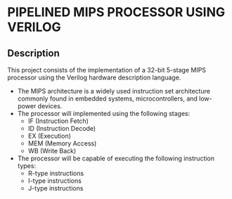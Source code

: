 # PIPELINED MIPS PROCESSOR USING VERILOG

## Description

This project consists of the implementation of a 32-bit 5-stage MIPS processor using the Verilog hardware description language.
- The MIPS architecture is a widely used instruction set architecture commonly found in embedded systems, microcontrollers, and low-power devices.
- The processor will implemented using the following stages:
  - IF (Instruction Fetch)
  - ID (Instruction Decode)
  - EX (Execution)
  - MEM (Memory Access)
  - WB (Write Back)
- The processor will be capable of executing the following instruction types:
  - R-type instructions
  - I-type instructions
  - J-type instructions
